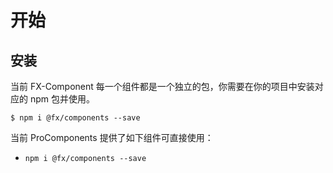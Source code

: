 # 开始

## 安装

当前 FX-Component 每一个组件都是一个独立的包，你需要在你的项目中安装对应的 npm 包并使用。

```shell
$ npm i @fx/components --save
```

当前 ProComponents 提供了如下组件可直接使用：

- `npm i @fx/components --save`
